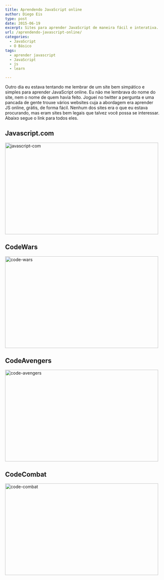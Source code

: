 ```yaml
---
title: Aprendendo JavaScript online
author: Diego Eis
type: post
date: 2015-06-19
excerpt: Sites para aprender JavaScript de maneira fácil e interativa.
url: /aprendendo-javascript-online/
categories:
  - JavaScript
  - O Básico
tags:
  - aprender javascript
  - JavaScript
  - js
  - learn

---
```

Outro dia eu estava tentando me lembrar de um site bem simpático e simples para aprender JavaScript online. Eu não me lembrava do nome do site, nem o nome de quem havia feito. Joguei no twitter a pergunta e uma pancada de gente trouxe vários websites cuja a abordagem era aprender JS online, grátis, de forma fácil. Nenhum dos sites era o que eu estava procurando, mas eram sites bem legais que talvez você possa se interessar. Abaixo segue o link para todos eles.

## Javascript.com

[<img src="http://tableless.com.br/wp-content/uploads/2015/06/javascript-com.jpg" alt="javascript-com" width="500" height="300" class="alignnone size-full wp-image-49682" />][1]

## CodeWars

[<img src="http://tableless.com.br/wp-content/uploads/2015/06/code-wars.jpg" alt="code-wars" width="500" height="300" class="alignnone size-full wp-image-49683" />][2]

## CodeAvengers

[<img src="http://tableless.com.br/wp-content/uploads/2015/06/code-avengers.jpg" alt="code-avengers" width="500" height="300" class="alignnone size-full wp-image-49684" />][3]

## CodeCombat

[<img src="http://tableless.com.br/wp-content/uploads/2015/06/code-combat.jpg" alt="code-combat" width="500" height="300" class="alignnone size-full wp-image-49681" />][4]

 [1]: http://javascript.com/
 [2]: http://www.codewars.com/join?language=javascript
 [3]: http://www.codeavengers.com/javascript/1#1.1
 [4]: http://codecombat.com/